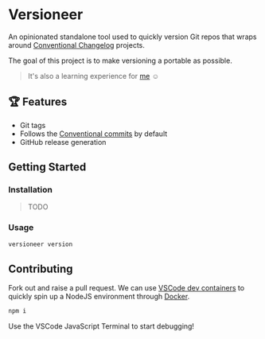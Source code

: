 # Versioneer

An opinionated standalone tool used to quickly version Git repos that wraps around [Conventional Changelog](https://github.com/conventional-changelog) projects.

The goal of this project is to make versioning a portable as possible.

> It's also a learning experience for [me](https://github.com/johnnyhuy) ☺️

## 🏆 Features

- Git tags
- Follows the [Conventional commits](https://www.conventionalcommits.org/en/v1.0.0/) by default
- GitHub release generation

## Getting Started

### Installation

> TODO

### Usage

```bash
versioneer version
```

## Contributing

Fork out and raise a pull request. We can use [VSCode dev containers](https://code.visualstudio.com/docs/remote/containers) to quickly spin up a NodeJS environment through [Docker](https://docs.docker.com/get-docker/).

```bash
npm i
```

Use the VSCode JavaScript Terminal to start debugging!

